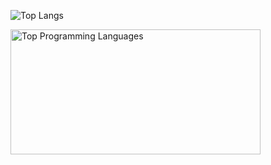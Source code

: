 ![Top Langs](https://github-readme-stats.vercel.app/api/top-langs/?username=VulpesLag0pus&theme=tokyonight)

<img src="https://github-readme-stats.vercel.app/api/top-langs/?username=VulpesLag0pus&theme=tokyonight" width="400" height="200" alt="Top Programming Languages">
